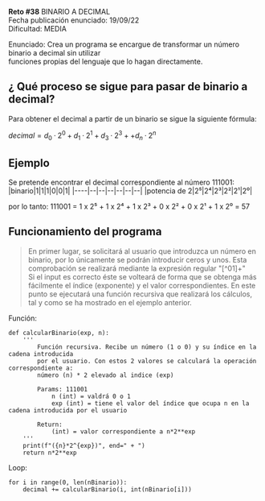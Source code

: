 **Reto #38**
BINARIO A DECIMAL  
Fecha publicación enunciado: 19/09/22  
Dificultad: MEDIA  

Enunciado: Crea un programa se encargue de transformar un número binario a decimal sin utilizar  
funciones propias del lenguaje que lo hagan directamente.

## ¿ Qué proceso se sigue para pasar de binario a decimal?

Para obtener el decimal a partir de un binario se sigue la siguiente fórmula:

$decimal= d_0 · 2^0 + d_1 · 2^1 + d_3 · 2^3 + + d_n · 2^n$ 

## Ejemplo 

Se pretende encontrar el decimal correspondiente al número 111001:  
|binario|1|1|1|0|0|1|
|----|--|--|--|--|--|--|
|potencia de 2|2⁵|2⁴|2³|2²|2¹|2⁰|

por lo tanto:
111001 = 1 x 2⁵ + 1 x 2⁴ + 1 x 2³ + 0 x 2² + 0 x 2¹ + 1 x 2⁰ = 57 

## Funcionamiento del programa

> En primer lugar, se solicitará al usuario que introduzca un número en binario, por lo únicamente se podrán introducir ceros y unos. Esta comprobación
se realizará mediante la expresión regular "[^01]+"  
Si el input es correcto éste se volteará de forma que se obtenga más fácilmente el índice (exponente) y el valor correspondientes. 
En este punto se ejecutará una función recursiva que realizará los cálculos, tal y como se ha mostrado en el ejemplo anterior.

Función:  
```
def calcularBinario(exp, n):
    '''
        Función recursiva. Recibe un número (1 o 0) y su índice en la cadena introducida
        por el usuario. Con estos 2 valores se calculará la operación correspondiente a:
        número (n) * 2 elevado al indice (exp)

        Params: 111001
            n (int) = valdrá 0 o 1
            exp (int) = tiene el valor del índice que ocupa n en la cadena introducida por el usuario
        
        Return:
            (int) = valor correspondiente a n*2**exp
    '''
    print(f"({n}*2^{exp})", end=" + ")
    return n*2**exp
```
Loop:  
```
for i in range(0, len(nBinario)):
    decimal += calcularBinario(i, int(nBinario[i]))
```


